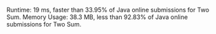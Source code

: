 Runtime: 19 ms, faster than 33.95% of Java online submissions for Two Sum.
Memory Usage: 38.3 MB, less than 92.83% of Java online submissions for Two Sum.
